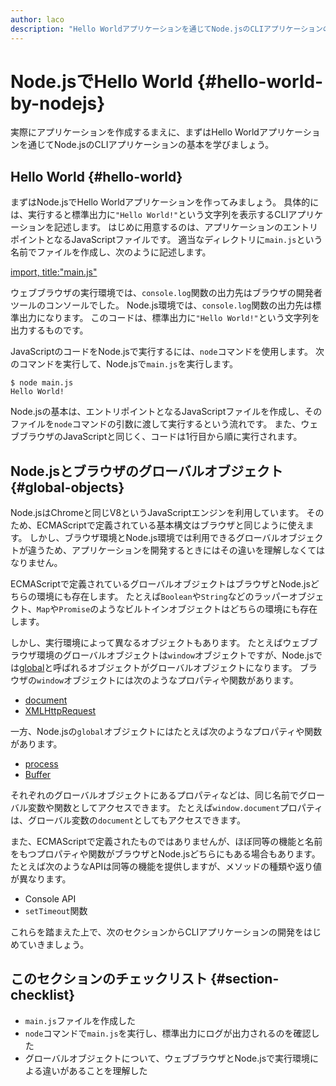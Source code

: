 ```yaml
---
author: laco 
description: "Hello Worldアプリケーションを通じてNode.jsのCLIアプリケーションの基本を学びます。"
---
```


# Node.jsでHello World {#hello-world-by-nodejs}

実際にアプリケーションを作成するまえに、まずはHello Worldアプリケーションを通じてNode.jsのCLIアプリケーションの基本を学びましょう。

## Hello World {#hello-world}

<!-- textlint-disable preset-ja-technical-writing/no-exclamation-question-mark -->

まずはNode.jsでHello Worldアプリケーションを作ってみましょう。
具体的には、実行すると標準出力に`"Hello World!"`という文字列を表示するCLIアプリケーションを記述します。
はじめに用意するのは、アプリケーションのエントリポイントとなるJavaScriptファイルです。
適当なディレクトリに`main.js`という名前でファイルを作成し、次のように記述します。

[import, title:"main.js"](src/main.js)

ウェブブラウザの実行環境では、`console.log`関数の出力先はブラウザの開発者ツールのコンソールでした。
Node.js環境では、`console.log`関数の出力先は標準出力になります。
このコードは、標準出力に`"Hello World!"`という文字列を出力するものです。

<!-- textlint-enable preset-ja-technical-writing/no-exclamation-question-mark -->

JavaScriptのコードをNode.jsで実行するには、`node`コマンドを使用します。
次のコマンドを実行して、Node.jsで`main.js`を実行します。

```shell-session
$ node main.js
Hello World!
```

Node.jsの基本は、エントリポイントとなるJavaScriptファイルを作成し、そのファイルを`node`コマンドの引数に渡して実行するという流れです。
また、ウェブブラウザのJavaScriptと同じく、コードは1行目から順に実行されます。

## Node.jsとブラウザのグローバルオブジェクト {#global-objects}

Node.jsはChromeと同じV8というJavaScriptエンジンを利用しています。
そのため、ECMAScriptで定義されている基本構文はブラウザと同じように使えます。
しかし、ブラウザ環境とNode.js環境では利用できるグローバルオブジェクトが違うため、アプリケーションを開発するときにはその違いを理解しなくてはなりません。

ECMAScriptで定義されているグローバルオブジェクトはブラウザとNode.jsどちらの環境にも存在します。
たとえば`Boolean`や`String`などのラッパーオブジェクト、`Map`や`Promise`のようなビルトインオブジェクトはどちらの環境にも存在します。

しかし、実行環境によって異なるオブジェクトもあります。
たとえばウェブブラウザ環境のグローバルオブジェクトは`window`オブジェクトですが、Node.jsでは[global][]と呼ばれるオブジェクトがグローバルオブジェクトになります。
ブラウザの`window`オブジェクトには次のようなプロパティや関数があります。

- [document][]
- [XMLHttpRequest][]

一方、Node.jsの`global`オブジェクトにはたとえば次のようなプロパティや関数があります。

- [process][]
- [Buffer][]

それぞれのグローバルオブジェクトにあるプロパティなどは、同じ名前でグローバル変数や関数としてアクセスできます。
たとえば`window.document`プロパティは、グローバル変数の`document`としてもアクセスできます。

また、ECMAScriptで定義されたものではありませんが、ほぼ同等の機能と名前をもつプロパティや関数がブラウザとNode.jsどちらにもある場合もあります。
たとえば次のようなAPIは同等の機能を提供しますが、メソッドの種類や返り値が異なります。

- Console API
- `setTimeout`関数

これらを踏まえた上で、次のセクションからCLIアプリケーションの開発をはじめていきましょう。

## このセクションのチェックリスト {#section-checklist}

- `main.js`ファイルを作成した
- `node`コマンドで`main.js`を実行し、標準出力にログが出力されるのを確認した
- グローバルオブジェクトについて、ウェブブラウザとNode.jsで実行環境による違いがあることを理解した

[document]: https://developer.mozilla.org/ja/docs/Web/API/Document
[XMLHttpRequest]: https://developer.mozilla.org/ja/docs/Web/API/XMLHttpRequest
[global]: https://nodejs.org/docs/latest-v8.x/api/globals.html
[process]: https://nodejs.org/docs/latest-v8.x/api/process.html#process_process
[Buffer]: https://nodejs.org/docs/latest-v8.x/api/buffer.html
